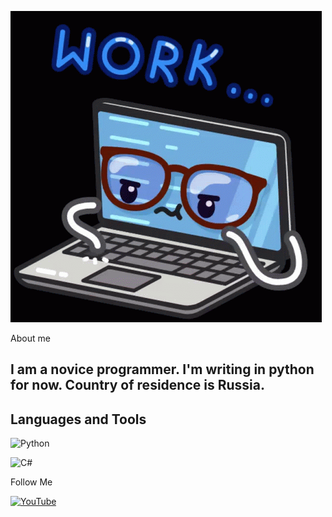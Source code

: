 ![Header](https://github.com/Komorif/Komorif/blob/main/assets/work-computer.gif)

About me

## I am a novice programmer. I'm writing in python for now. Country of residence is Russia.


## Languages and Tools


![Python](https://img.shields.io/badge/-Python-090909?style=for-the-badge&logo=Python&logoColor=DCEB35)



![C#](https://img.shields.io/badge/-C#-090909?style=for-the-badge&logo=C%2b%2b&logoColor=DCEB35)


Follow Me

[![YouTube](https://img.shields.io/badge/-YouTube-090909?style=for-the-badge&logo=YouTube&logoColor=DCEB35)](https://www.youtube.com/channel/UCb2GlPOgqB_VpWTvQM_dzKg)
